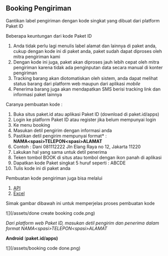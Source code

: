 ## Booking Pengiriman

Gantikan label pengiriman dengan kode singkat yang dibuat dari platform Paket ID

Beberapa keuntungan dari kode Paket ID

1. Anda tidak perlu lagi menulis label alamat dan lainnya di paket anda, cukup dengan kode ini di paket anda, paket sudah dapat diproses oleh mitra pengiriman kami
2. Dengan kode ini juga, paket akan diproses jauh lebih cepat oleh mitra pengiriman karena tidak ada penginputan data secara manual di konter pengiriman
3. Tracking barang akan diotomatiskan oleh sistem, anda dapat melihat status barang dari platform web maupun dari aplikasi _mobile_
4. Penerima barang juga akan mendapatkan SMS berisi tracking link dan informasi paket lainnya

Caranya pembuatan kode :

1. Buka situs paket.id atau aplikasi Paket ID \(download di paket.id\/apps\)
2. Login ke platform Paket ID atau register jika belum mempunyai login
3. Ke menu booking
4. Masukan detil pengirim dengan informasi anda
5. Pastikan detil pengirim mempunyai format\* : **NAMA&lt;spasi&gt;TELEPON&lt;spasi&gt;ALAMAT**
6. Contoh : Dani 081112222 Jln Elang Raya no 12, Jakarta 11220
7. Lakukan hal yang sama untuk detil penerima
8. Teken tombol BOOK di situs atau tombol dengan ikon panah di aplikasi
9. Dapatkan kode Paket singkat 5 huruf seperti : ABCDE
10. Tulis kode ini di paket anda

Pembuatan kode pengiriman juga bisa melalui

1. [API](http://docs.paket.id/API/Versi_2.html)
2. [Excel](http://blog.paket.id/2016/04/08/fitur-excel-book/)

Simak gambar dibawah ini untuk memperjelas proses pembuatan kode

![](/assets/done create booking code.png)

_Dari platform web Paket ID, masukan detil pengirim dan penerima dalam format NAMA&lt;spasi&gt;TELEPON&lt;spasi&gt;ALAMAT_

**Android** \(**paket.id\/apps\)**

![](/assets/booking code done.png)



